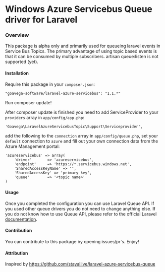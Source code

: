 Windows Azure Servicebus Queue driver for Laravel
=================================================
### Overview
This package is alpha only and primarily used for queueing laravel events in Service Bus Topics. The primary advantage of using topic based events is that it can be consumed by multiple subscribers. artisan queue:listen is not supported (yet).
#### Installation

Require this package in your `composer.json`:

	"goavega-software/laravel-azure-servicebus": "1.1.*"

Run composer update!

After composer update is finished you need to add ServiceProvider to your `providers` array in `app/config/app.php`:

	'Goavega\LaravelAzureServicebusTopic\Support\Serviceprovider',

add the following to the `connection` array in `app/config/queue.php`, set your `default` connection to `azure` and fill out your own connection data from the Azure Management portal:

	'azureservicebus' => array(
        'driver'       => 'azureservicebus',
        'endpoint'     => 'https://*.servicebus.windows.net',
        'SharedAccessKeyName' => '',
        'SharedAccessKey' => 'primary key',
        'queue'        => '<topic name>'
    )

#### Usage

Once you completed the configuration you can use Laravel Queue API. If you used other queue drivers you do not need to change anything else. If you do not know how to use Queue API, please refer to the official Laravel [documentation](http://laravel.com/docs/queues).

#### Contribution

You can contribute to this package by opening issues/pr's. Enjoy!

#### Attribution
Inspired by https://github.com/stayallive/laravel-azure-servicebus-queue
